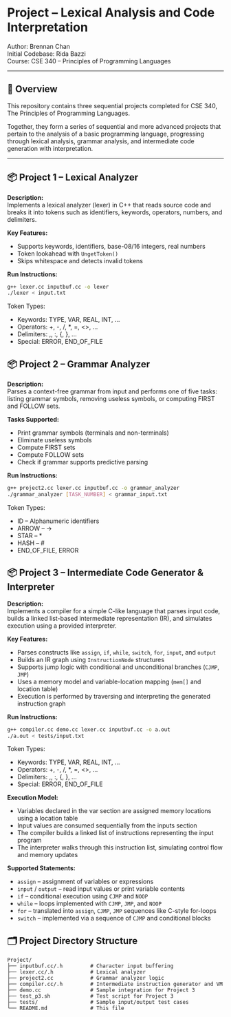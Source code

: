 # Project – Lexical Analysis and Code Interpretation

Author: Brennan Chan  
Initial Codebase: Rida Bazzi  
Course: CSE 340 – Principles of Programming Languages

---

## 📘 Overview

This repository contains three sequential projects completed for CSE 340, The Principles of Programming Languages.

Together, they form a series of sequential and more advanced projects that pertain to the analysis of a basic programming language, progressing through lexical analysis, grammar analysis, and intermediate code generation with interpretation.

---

## 📦 Project 1 – Lexical Analyzer

**Description:**  
Implements a lexical analyzer (lexer) in C++ that reads source code and breaks it into tokens such as identifiers, keywords, operators, numbers, and delimiters.

**Key Features:**
- Supports keywords, identifiers, base-08/16 integers, real numbers
- Token lookahead with `UngetToken()`
- Skips whitespace and detects invalid tokens

**Run Instructions:**
```bash
g++ lexer.cc inputbuf.cc -o lexer
./lexer < input.txt
```
Token Types:
- Keywords: TYPE, VAR, REAL, INT, ...
- Operators: +, -, /, *, =, <>, ...
- Delimiters: ,, :, {, }, ...
- Special: ERROR, END_OF_FILE

## 📦 Project 2 – Grammar Analyzer

**Description:**  
Parses a context-free grammar from input and performs one of five tasks: listing grammar symbols, removing useless symbols, or computing FIRST and FOLLOW sets.

**Tasks Supported:**
- Print grammar symbols (terminals and non-terminals)
- Eliminate useless symbols
- Compute FIRST sets
- Compute FOLLOW sets
- Check if grammar supports predictive parsing

**Run Instructions:**
```bash
g++ project2.cc lexer.cc inputbuf.cc -o grammar_analyzer
./grammar_analyzer [TASK_NUMBER] < grammar_input.txt
```
Token Types:
- ID – Alphanumeric identifiers
- ARROW – ->
- STAR – *
- HASH – #
- END_OF_FILE, ERROR

## 📦 Project 3 – Intermediate Code Generator & Interpreter

**Description:**  
Implements a compiler for a simple C-like language that parses input code, builds a linked list-based intermediate representation (IR), and simulates execution using a provided interpreter.

**Key Features:**
- Parses constructs like `assign`, `if`, `while`, `switch`, `for`, `input`, and `output`
- Builds an IR graph using `InstructionNode` structures
- Supports jump logic with conditional and unconditional branches (`CJMP`, `JMP`)
- Uses a memory model and variable-location mapping (`mem[]` and location table)
- Execution is performed by traversing and interpreting the generated instruction graph

**Run Instructions:**
```bash
g++ compiler.cc demo.cc lexer.cc inputbuf.cc -o a.out
./a.out < tests/input.txt
```
Token Types:
- Keywords: TYPE, VAR, REAL, INT, ...
- Operators: +, -, /, *, =, <>, ...
- Delimiters: ,, :, {, }, ...
- Special: ERROR, END_OF_FILE

**Execution Model:**
- Variables declared in the var section are assigned memory locations using a location table
- Input values are consumed sequentially from the inputs section
- The compiler builds a linked list of instructions representing the input program
- The interpreter walks through this instruction list, simulating control flow and memory updates

**Supported Statements:**
- `assign` – assignment of variables or expressions  
- `input` / `output` – read input values or print variable contents  
- `if` – conditional execution using `CJMP` and `NOOP`  
- `while` – loops implemented with `CJMP`, `JMP`, and `NOOP`  
- `for` – translated into `assign`, `CJMP`, `JMP` sequences like C-style for-loops  
- `switch` – implemented via a sequence of `CJMP` and conditional blocks  

## 🗂 Project Directory Structure
```
Project/
├── inputbuf.cc/.h         # Character input buffering
├── lexer.cc/.h            # Lexical analyzer
├── project2.cc            # Grammar analyzer logic
├── compiler.cc/.h         # Intermediate instruction generator and VM
├── demo.cc                # Sample integration for Project 3
├── test_p3.sh             # Test script for Project 3
├── tests/                 # Sample input/output test cases
└── README.md              # This file
```
